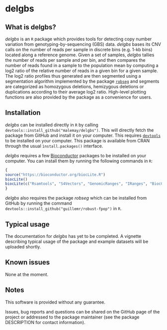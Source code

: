 # delgbs

## What is delgbs?

*delgbs* is an `R` package which provides tools for detecting copy number variation from genotyping-by-sequencing (GBS) data. *delgbs* bases its CNV calls on the number of reads per sample in discrete bins (e.g. 1-kb bins) located along a reference genome. Given a set of samples, *delgbs* tallies the number of reads per sample and per bin, and then compares the number of reads found in a sample to the population mean by computing a log2 ratio of the relative number of reads in a given bin for a given sample. The log2 ratio profiles thus generated are then segmented using a segmentation algorithm implemented by the package [`robseg`](https://github.com/guillemr/robust-fpop) and segments are categorized as homozygous deletions, hemizygous deletions or duplications according to their average log2 ratio. High-level plotting functions are also provided by the package as a convenience for users.

## Installation

*delgbs* can be installed directly in `R` by calling `devtools::install_github("malemay/delgbs")`. This will directly fetch the package from GitHub and install it on your computer. This requires  [`devtools`](https://cran.r-project.org/web/packages/devtools/index.html) to be installed on your computer. This package is available from CRAN through the usual `ìnstall.packages()` interface.

*delgbs* requires a few [Bioconductor](https://www.bioconductor.org/) packages to be installed on your computer. You can install them by running the following commands in `R`:

```r
{
source("https://bioconductor.org/biocLite.R")
biocLite()
biocLite(c("Rsamtools", "S4Vectors", "GenomicRanges", "IRanges", "BiocGenerics"))
}
```

*delgbs* also requires the package *robseg* which can be installed from GitHub by running the command `devtools::install_github("guillemr/robust-fpop")` in `R`.

## Typical usage
The documentation for *delgbs* has yet to be completed. A vignette describing typical usage of the package and example datasets will be uploaded shortly.

## Known issues
None at the moment.

## Notes
This software is provided without any guarantee. 

Issues, bug reports and questions can be shared on the GitHub page of the project or addressed to the package maintainer (see the package DESCRIPTION for contact information).

